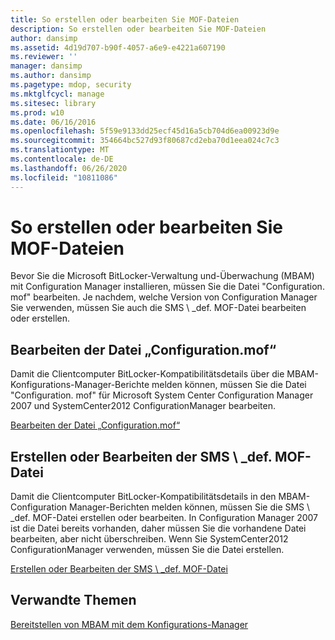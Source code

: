 ```yaml
---
title: So erstellen oder bearbeiten Sie MOF-Dateien
description: So erstellen oder bearbeiten Sie MOF-Dateien
author: dansimp
ms.assetid: 4d19d707-b90f-4057-a6e9-e4221a607190
ms.reviewer: ''
manager: dansimp
ms.author: dansimp
ms.pagetype: mdop, security
ms.mktglfcycl: manage
ms.sitesec: library
ms.prod: w10
ms.date: 06/16/2016
ms.openlocfilehash: 5f59e9133dd25ecf45d16a5cb704d6ea00923d9e
ms.sourcegitcommit: 354664bc527d93f80687cd2eba70d1eea024c7c3
ms.translationtype: MT
ms.contentlocale: de-DE
ms.lasthandoff: 06/26/2020
ms.locfileid: "10811086"
---
```

# So erstellen oder bearbeiten Sie MOF-Dateien


Bevor Sie die Microsoft BitLocker-Verwaltung und-Überwachung (MBAM) mit Configuration Manager installieren, müssen Sie die Datei "Configuration. mof" bearbeiten. Je nachdem, welche Version von Configuration Manager Sie verwenden, müssen Sie auch die SMS \ _def. MOF-Datei bearbeiten oder erstellen.

## Bearbeiten der Datei „Configuration.mof“


Damit die Clientcomputer BitLocker-Kompatibilitätsdetails über die MBAM-Konfigurations-Manager-Berichte melden können, müssen Sie die Datei "Configuration. mof" für Microsoft System Center Configuration Manager 2007 und SystemCenter2012 ConfigurationManager bearbeiten.

[Bearbeiten der Datei „Configuration.mof“](edit-the-configurationmof-file.md)

## <a href="" id="create-or-edit-the-sms-def-mof-file"></a>Erstellen oder Bearbeiten der SMS \ _def. MOF-Datei


Damit die Clientcomputer BitLocker-Kompatibilitätsdetails in den MBAM-Configuration Manager-Berichten melden können, müssen Sie die SMS \ _def. MOF-Datei erstellen oder bearbeiten. In Configuration Manager 2007 ist die Datei bereits vorhanden, daher müssen Sie die vorhandene Datei bearbeiten, aber nicht überschreiben. Wenn Sie SystemCenter2012 ConfigurationManager verwenden, müssen Sie die Datei erstellen.

[Erstellen oder Bearbeiten der SMS \ _def. MOF-Datei](create-or-edit-the-sms-defmof-file.md)

## Verwandte Themen


[Bereitstellen von MBAM mit dem Konfigurations-Manager](deploying-mbam-with-configuration-manager-mbam2.md)

 

 





